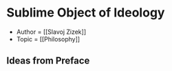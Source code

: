 # Sublime Object of Ideology

- Author = [[Slavoj Zizek]]
- Topic = [[Philosophy]]

## Ideas from Preface
